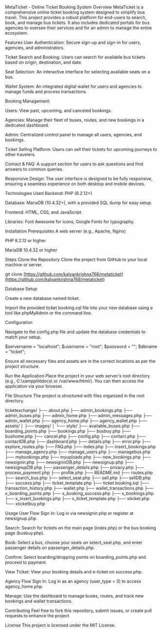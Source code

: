 MetaTicket - Online Ticket Booking System
Overview
MetaTicket is a comprehensive online ticket booking system designed to simplify bus travel. This project provides a robust platform for end-users to search, book, and manage bus tickets. It also includes dedicated portals for bus agencies to oversee their services and for an admin to manage the entire ecosystem.

Features
User Authentication: Secure sign-up and sign-in for users, agencies, and administrators.

Ticket Search and Booking: Users can search for available bus tickets based on origin, destination, and date.

Seat Selection: An interactive interface for selecting available seats on a bus.

Wallet System: An integrated digital wallet for users and agencies to manage funds and process transactions.

Booking Management:

Users: View past, upcoming, and canceled bookings.

Agencies: Manage their fleet of buses, routes, and new bookings in a dedicated dashboard.

Admin: Centralized control panel to manage all users, agencies, and bookings.

Ticket Selling Platform: Users can sell their tickets for upcoming journeys to other travelers.

Contact & FAQ: A support section for users to ask questions and find answers to common queries.

Responsive Design: The user interface is designed to be fully responsive, ensuring a seamless experience on both desktop and mobile devices.

Technologies Used
Backend: PHP (8.2.12+)

Database: MariaDB (10.4.32+), with a provided SQL dump for easy setup.

Frontend: HTML, CSS, and JavaScript.

Libraries: Font Awesome for icons, Google Fonts for typography.

Installation
Prerequisites
A web server (e.g., Apache, Nginx)

PHP 8.2.12 or higher

MariaDB 10.4.32 or higher

Steps
Clone the Repository
Clone the project from GitHub to your local machine or server.

git clone [https://github.com/kalyankrishna768/metaticket](https://github.com/kalyankrishna768/metaticket)

Database Setup

Create a new database named ticket.

Import the provided ticket booking.sql file into your new database using a tool like phpMyAdmin or the command line.

Configuration

Navigate to the config.php file and update the database credentials to match your setup.

$servername = "localhost";
$username = "root";
$password = "";
$dbname = "ticket";

Ensure all necessary files and assets are in the correct locations as per the project structure.

Run the Application
Place the project in your web server's root directory (e.g., C:\xampp\htdocs\ or /var/www/html/). You can then access the application via your browser.

File Structure
The project is structured with files organized in the root directory.

ticketexchange/
├── about.php
├── admin_bookings.php
├── admin_buses.php
├── admin_home.php
├── admin_messages.php
├── admin_wallet.php
├── agency_home.php
├── agency_wallet.php
├── assets/
│ ├── images/
│ └── style/
├── available_buses.php
├── boarding_points.php
├── bookings.php
├── busbuy.php
├── bushome.php
├── cancel.php
├── config.php
├── contact.php
├── contactDB.php
├── dashboard.php
├── details.php
├── error.php
├── explore_routes.php
├── FAQ.php
├── index.php
├── insert_bookings.php
├── manage_agency.php
├── manage_users.php
├── managebus.php
├── mybookings.php
├── myuploads.php
├── new_bookings.php
├── newsignin.php
├── newsigninDB.php
├── newsignup.php
├── newsignupDB.php
├── passenger_details.php
├── privacy.php
├── process_payment.php
├── profile.php
├── README.md
├── routes.php
├── search_bus.php
├── select_seat.php
├── sell.php
├── sellDB.php
├── success.php
├── ticket_template.php
├── ticket booking.sql
├── transaction_history.php
├── wallet.php
├── wallet_transactions.php
├── x_boarding_points.php
├── x_booking_success.php
├── x_bookings.php
├── x_insert_bookings.php
├── x_ticket_template.php
├── xticket.php
└── xticketbuy.php

Usage
User Flow
Sign In: Log in via newsignin.php or register at newsignup.php.

Search: Search for tickets on the main page (index.php) or the bus booking page (busbuy.php).

Book: Select a bus, choose your seats on select_seat.php, and enter passenger details on passenger_details.php.

Confirm: Select boarding/dropping points on boarding_points.php and proceed to payment.

View Ticket: View your booking details and e-ticket on success.php.

Agency Flow
Sign In: Log in as an agency (user_type = 3) to access agency_home.php.

Manage: Use the dashboard to manage buses, routes, and track new bookings and wallet transactions.

Contributing
Feel free to fork this repository, submit issues, or create pull requests to enhance the project.

License
This project is licensed under the MIT License.
